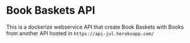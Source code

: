 # Book Baskets API

This is a dockerize webservice API that create Book Baskets with Books from another API hosted in `https://api-jul.herokuapp.com/`
